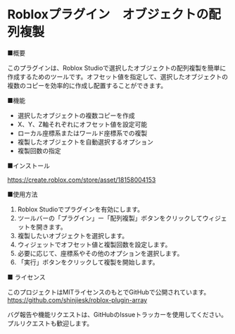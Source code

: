 # Robloxプラグイン　オブジェクトの配列複製

■概要

このプラグインは、Roblox Studioで選択したオブジェクトの配列複製を簡単に作成するためのツールです。オフセット値を指定して、選択したオブジェクトの複数のコピーを効率的に作成し配置することができます。

■機能

- 選択したオブジェクトの複数コピーを作成
- X、Y、Z軸それぞれにオフセット値を設定可能
- ローカル座標系またはワールド座標系での複製
- 複製したオブジェクトを自動選択するオプション
- 複製回数の指定

■インストール

https://create.roblox.com/store/asset/18158004153

■使用方法

1. Roblox Studioでプラグインを有効にします。
2. ツールバーの「プラグイン」ー「配列複製」ボタンをクリックしてウィジェットを開きます。
3. 複製したいオブジェクトを選択します。
4. ウィジェットでオフセット値と複製回数を設定します。
5. 必要に応じて、座標系やその他のオプションを選択します。
6. 「実行」ボタンをクリックして複製を開始します。

■ ライセンス

このプロジェクトはMITライセンスのもとでGitHubで公開されています。
https://github.com/shinjiesk/roblox-plugin-array

バグ報告や機能リクエストは、GitHubのIssueトラッカーを使用してください。プルリクエストも歓迎します。
